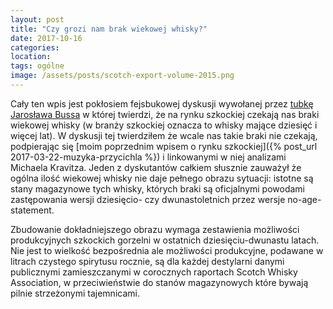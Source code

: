 ```yaml
---
layout: post
title: "Czy grozi nam brak wiekowej whisky?"
date: 2017-10-16
categories: 
location: 
tags: ogólne
image: /assets/posts/scotch-export-volume-2015.png
---
```



Cały ten wpis jest pokłosiem fejsbukowej dyskusji wywołanej przez [tubkę Jarosława Bussa](https://www.youtube.com/watch?v=dewJh4Inn9U) w której twierdzi, że na rynku szkockiej czekają nas braki wiekowej whisky (w branży szkockiej oznacza to whisky mające dziesięć i więcej lat). W dyskusji tej twierdziłem że wcale nas takie braki nie czekają, podpierając się [moim poprzednim wpisem o rynku szkockiej]({% post_url 2017-03-22-muzyka-przycichla %}) i linkowanymi w niej analizami Michaela Kravitza. Jeden z dyskutantów całkiem słusznie zauważył że ogólna ilość wiekowej whisky nie daje pełnego obrazu sytuacji: istotne są stany magazynowe tych whisky, których braki są oficjalnymi powodami zastępowania wersji dziesięcio- czy dwunastoletnich przez wersje no-age-statement.

Zbudowanie dokładniejszego obrazu wymaga zestawienia możliwości produkcyjnych szkockich gorzelni w ostatnich dziesięciu-dwunastu latach. Nie jest to wielkość bezpośrednia ale możliwości produkcyjne, podawane w litrach czystego spirytusu rocznie, są dla każdej destylarni danymi publicznymi zamieszczanymi w corocznych raportach Scotch Whisky Association, w przeciwieństwie do stanów magazynowych które bywają pilnie strzeżonymi tajemnicami.
